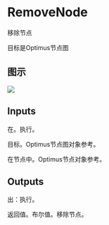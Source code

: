 # RemoveNode

移除节点

目标是Optimus节点图

## 图示

![]($-20221218-20173409.png)

## Inputs

在。执行。

目标。Optimus节点图对象参考。

在节点中。Optimus节点对象参考。  

## Outputs

出：执行。

返回值。布尔值。移除节点。
